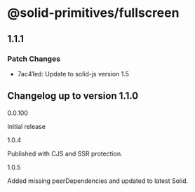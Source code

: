 # @solid-primitives/fullscreen

## 1.1.1

### Patch Changes

- 7ac41ed: Update to solid-js version 1.5

## Changelog up to version 1.1.0

0.0.100

Initial release

1.0.4

Published with CJS and SSR protection.

1.0.5

Added missing peerDependencies and updated to latest Solid.
